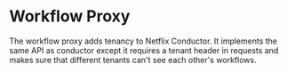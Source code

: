 # Workflow Proxy

The workflow proxy adds tenancy to Netflix Conductor. It implements the same API as conductor except it requires a tenant header in requests and makes sure that different tenants can't see each other's workflows.
